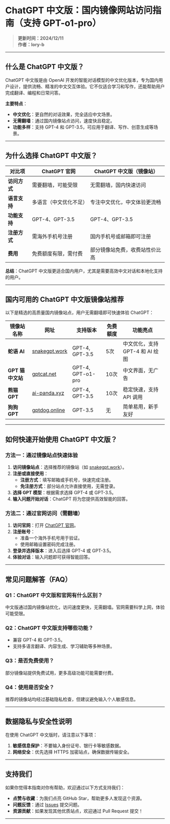 # ChatGPT 中文版：国内镜像网站访问指南（支持 GPT-o1-pro）
> **更新时间：2024/12/11**  
> **作者：lory-b**


---

## **什么是 ChatGPT 中文版？**
ChatGPT 中文版是由 OpenAI 开发的智能对话模型的中文优化版本，专为国内用户设计，提供流畅、精准的中文交互体验。它不仅适合学习和写作，还能帮助用户完成翻译、编程和日常问答。

**主要特点**：
- **中文优化**：更自然的对话效果，完全适应中文场景。
- **无需翻墙**：通过国内镜像站点访问，速度快且稳定。
- **功能多样**：支持 GPT-4 和 GPT-3.5，可应用于翻译、写作、创意生成等场景。

---

## **为什么选择 ChatGPT 中文版？**
| 对比项       | ChatGPT 官网              | ChatGPT 中文版（镜像站）       |
|--------------|---------------------------|-------------------------------|
| **访问方式** | 需要翻墙，可能受限        | 无需翻墙，国内快速访问         |
| **语言支持** | 多语言（中文优化不足）    | 专注中文优化，中文体验更流畅   |
| **功能支持** | GPT-4、GPT-3.5            | GPT-4、GPT-3.5                |
| **注册方式** | 需海外手机号注册          | 国内手机号或邮箱即可注册       |
| **费用**     | 免费额度有限，需付费       | 部分镜像站免费，收费站性价比高 |

**总结**：ChatGPT 中文版更适合国内用户，尤其是需要高效中文对话和本地化支持的用户。

---

## **国内可用的 ChatGPT 中文版镜像站推荐**

以下是精选的高质量国内镜像站点，用户无需翻墙即可快速体验 ChatGPT：

| 镜像站名称       | 网址                                 | 支持版本       | 免费额度 | 功能亮点                     |
|------------------|--------------------------------------|----------------|----------|------------------------------|
| **蛇语 AI**      | [snakegpt.work](https://snakegpt.work) | GPT-4, GPT-3.5 | 5次      | 中文优化，支持 GPT-4 和 AI 绘图 |
| **GPT 猫中文站** | [gptcat.net](https://gptcat.net/)     | GPT-4, GPT-o1-pro  | 10次      | 中文界面，无广告              |
| **熊猫 GPT**     | [ai-panda.xyz](https://ai-panda.xyz/login?invite_code=34137c47) | GPT-4, GPT-3.5 | 10次      | 稳定快速，支持 API 调用        |
| **狗狗 GPT**     | [gptdog.online](https://gptdog.online) | GPT-3.5        | 无      | 简单易用，新手友好            |

---

## **如何快速开始使用 ChatGPT 中文版？**

### **方法一：通过镜像站点快速体验**
1. **访问镜像站点**：选择推荐的镜像站（如 [snakegpt.work](https://snakegpt.work)）。
2. **注册或直接使用**：
   - **注册方式**：填写邮箱或手机号，快速完成注册。
   - **免注册方式**：部分站点允许直接使用，无需登录。
3. **选择 GPT 模型**：根据需求选择 GPT-4 或 GPT-3.5。
4. **输入问题开始对话**：ChatGPT 将为您提供高效智能的回答。

### **方法二：通过官网访问（需翻墙）**
1. **访问官网**：打开 [ChatGPT 官网](https://chat.openai.com)。
2. **注册账号**：
   - 准备一个海外手机号用于验证。
   - 使用邮箱设置密码完成注册。
3. **登录并选择版本**：进入后选择 GPT-4 或 GPT-3.5。
4. **体验对话**：输入问题即可获得智能回答。

---

## **常见问题解答（FAQ）**

### Q1：ChatGPT 中文版和官网有什么区别？
中文版通过国内镜像站优化，访问速度更快，无需翻墙。官网需要科学上网，体验可能受限。

### Q2：ChatGPT 中文版支持哪些功能？
- 兼容 GPT-4 和 GPT-3.5。
- 支持多语言翻译、内容生成、学习辅助等多种场景。

### Q3：是否免费使用？
部分镜像站提供免费试用，更多高级功能可能需要付费。

### Q4：使用是否安全？
推荐的镜像站均经过基础隐私检查，但建议避免输入个人敏感信息。

---

## **数据隐私与安全性说明**

在使用 ChatGPT 中文版时，请注意以下事项：
1. **敏感信息保护**：不要输入身份证号、银行卡等敏感数据。
2. **网络安全**：优先选择 HTTPS 加密站点，确保数据传输安全。

---

## **支持我们**
如果你觉得本指南对你有帮助，欢迎通过以下方式支持我们：
- **点赞与收藏**：为我们点亮 GitHub Star，帮助更多人发现这个资源。
- **问题反馈**：通过 [Issues](https://github.com/你的项目地址/issues) 提交问题。
- **资源贡献**：如果发现其他优质站点，欢迎通过 Pull Request 提交！

---

   <meta name="description" content="ChatGPT中文版免费指南，无需翻墙，支持GPT-4。了解国内镜像站的推荐和快速使用方法。">
   <meta name="keywords" content="ChatGPT中文版, GPT-4, 中文镜像站, 无需翻墙, 免费ChatGPT">

